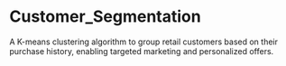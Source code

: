 # Customer_Segmentation
A K-means clustering algorithm to group retail customers based on their purchase history, enabling targeted marketing and personalized offers.
